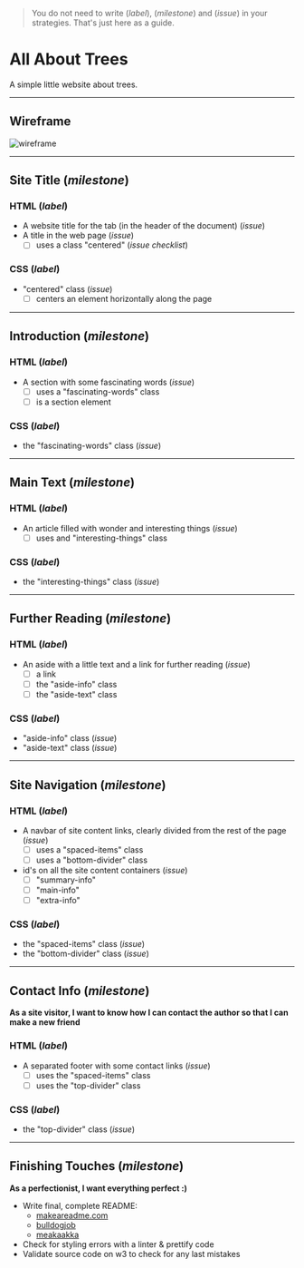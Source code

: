 > You do not need to write (_label_), (_milestone_) and (_issue_) in your strategies. That's just here as a guide.

# All About Trees

A simple little website about trees.

---

## Wireframe

![wireframe](./wireframe.gif)

---

## Site Title (_milestone_)

### HTML (_label_)

- A website title for the tab (in the header of the document) (_issue_)
- A title in the web page (_issue_)
  - [ ] uses a class "centered" (_issue checklist_)

### CSS (_label_)

- "centered" class (_issue_)
  - [ ] centers an element horizontally along the page

---

## Introduction (_milestone_)

### HTML (_label_)

- A section with some fascinating words (_issue_)
  - [ ] uses a "fascinating-words" class
  - [ ] is a section element

### CSS (_label_)

- the "fascinating-words" class (_issue_)

---

## Main Text (_milestone_)

### HTML (_label_)

- An article filled with wonder and interesting things (_issue_)
  - [ ] uses and "interesting-things" class

### CSS (_label_)

- the "interesting-things" class (_issue_)

---

## Further Reading (_milestone_)

### HTML (_label_)

- An aside with a little text and a link for further reading (_issue_)
  - [ ] a link
  - [ ] the "aside-info" class
  - [ ] the "aside-text" class

### CSS (_label_)

- "aside-info" class (_issue_)
- "aside-text" class (_issue_)

---

## Site Navigation (_milestone_)

### HTML (_label_)

- A navbar of site content links, clearly divided from the rest of the page (_issue_)
  - [ ] uses a "spaced-items" class
  - [ ] uses a "bottom-divider" class
- id's on all the site content containers (_issue_)
  - [ ] "summary-info"
  - [ ] "main-info"
  - [ ] "extra-info"

### CSS (_label_)

- the "spaced-items" class (_issue_)
- the "bottom-divider" class (_issue_)

---

## Contact Info (_milestone_)

**As a site visitor, I want to know how I can contact the author so that I can make a new friend**

### HTML (_label_)

- A separated footer with some contact links (_issue_)
  - [ ] uses the "spaced-items" class
  - [ ] uses the "top-divider" class

### CSS (_label_)

- the "top-divider" class (_issue_)

---

## Finishing Touches (_milestone_)

**As a perfectionist, I want everything perfect :)**

- Write final, complete README:
  - [makeareadme.com](https://www.makeareadme.com/)
  - [bulldogjob](https://bulldogjob.com/news/449-how-to-write-a-good-readme-for-your-github-project)
  - [meakaakka](https://medium.com/@meakaakka/a-beginners-guide-to-writing-a-kickass-readme-7ac01da88ab3)
- Check for styling errors with a linter & prettify code
- Validate source code on w3 to check for any last mistakes
